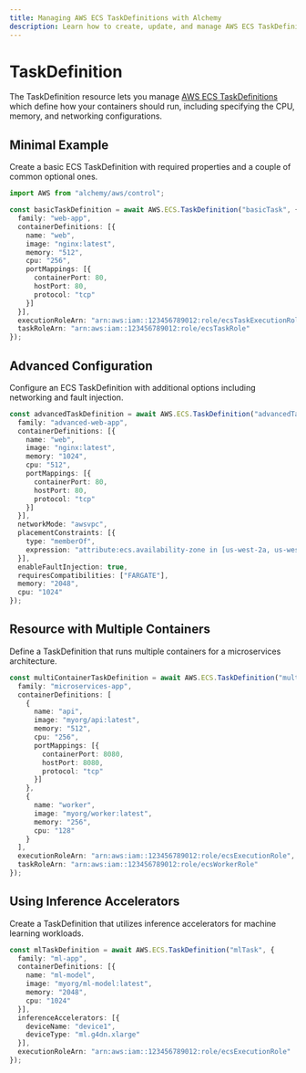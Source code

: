 ```yaml
---
title: Managing AWS ECS TaskDefinitions with Alchemy
description: Learn how to create, update, and manage AWS ECS TaskDefinitions using Alchemy Cloud Control.
---
```


# TaskDefinition

The TaskDefinition resource lets you manage [AWS ECS TaskDefinitions](https://docs.aws.amazon.com/ecs/latest/userguide/) which define how your containers should run, including specifying the CPU, memory, and networking configurations.

## Minimal Example

Create a basic ECS TaskDefinition with required properties and a couple of common optional ones.

```ts
import AWS from "alchemy/aws/control";

const basicTaskDefinition = await AWS.ECS.TaskDefinition("basicTask", {
  family: "web-app",
  containerDefinitions: [{
    name: "web",
    image: "nginx:latest",
    memory: "512",
    cpu: "256",
    portMappings: [{
      containerPort: 80,
      hostPort: 80,
      protocol: "tcp"
    }]
  }],
  executionRoleArn: "arn:aws:iam::123456789012:role/ecsTaskExecutionRole",
  taskRoleArn: "arn:aws:iam::123456789012:role/ecsTaskRole"
});
```

## Advanced Configuration

Configure an ECS TaskDefinition with additional options including networking and fault injection.

```ts
const advancedTaskDefinition = await AWS.ECS.TaskDefinition("advancedTask", {
  family: "advanced-web-app",
  containerDefinitions: [{
    name: "web",
    image: "nginx:latest",
    memory: "1024",
    cpu: "512",
    portMappings: [{
      containerPort: 80,
      hostPort: 80,
      protocol: "tcp"
    }]
  }],
  networkMode: "awsvpc",
  placementConstraints: [{
    type: "memberOf",
    expression: "attribute:ecs.availability-zone in [us-west-2a, us-west-2b]"
  }],
  enableFaultInjection: true,
  requiresCompatibilities: ["FARGATE"],
  memory: "2048",
  cpu: "1024"
});
```

## Resource with Multiple Containers

Define a TaskDefinition that runs multiple containers for a microservices architecture.

```ts
const multiContainerTaskDefinition = await AWS.ECS.TaskDefinition("multiContainerTask", {
  family: "microservices-app",
  containerDefinitions: [
    {
      name: "api",
      image: "myorg/api:latest",
      memory: "512",
      cpu: "256",
      portMappings: [{
        containerPort: 8080,
        hostPort: 8080,
        protocol: "tcp"
      }]
    },
    {
      name: "worker",
      image: "myorg/worker:latest",
      memory: "256",
      cpu: "128"
    }
  ],
  executionRoleArn: "arn:aws:iam::123456789012:role/ecsExecutionRole",
  taskRoleArn: "arn:aws:iam::123456789012:role/ecsWorkerRole"
});
```

## Using Inference Accelerators

Create a TaskDefinition that utilizes inference accelerators for machine learning workloads.

```ts
const mlTaskDefinition = await AWS.ECS.TaskDefinition("mlTask", {
  family: "ml-app",
  containerDefinitions: [{
    name: "ml-model",
    image: "myorg/ml-model:latest",
    memory: "2048",
    cpu: "1024"
  }],
  inferenceAccelerators: [{
    deviceName: "device1",
    deviceType: "ml.g4dn.xlarge"
  }],
  executionRoleArn: "arn:aws:iam::123456789012:role/ecsExecutionRole"
});
```